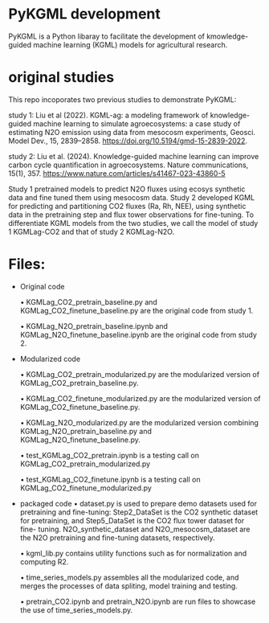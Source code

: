 # PyKGML development
PyKGML is a Python libaray to facilitate the development of kmowledge-guided machine learning (KGML) models for agricultural research.

# original studies
This repo incoporates two previous studies to demonstrate PyKGML:

study 1: Liu et al (2022). KGML-ag: a modeling framework of knowledge-guided machine learning to simulate agroecosystems: a case study of estimating N2O emission using data from mesocosm experiments, Geosci. Model Dev., 15, 2839–2858. https://doi.org/10.5194/gmd-15-2839-2022.

study 2: Liu et al. (2024). Knowledge-guided machine learning can improve carbon cycle quantification in agroecosystems. Nature communications, 15(1), 357. https://www.nature.com/articles/s41467-023-43860-5

Study 1 pretrained models to predict N2O fluxes using ecosys synthetic data and fine tuned them using mesocosm data. Study 2 developed KGML for predicting and partitioning CO2 fluxes (Ra, Rh, NEE), using synthetic data in the pretraining step and flux tower observations for fine-tuning. To differentiate KGML models from the two studies, we call the model of study 1 KGMLag-CO2 and that of study 2 KGMLag-N2O.

# Files:
- Original code
  
  • KGMLag_CO2_pretrain_baseline.py and KGMLag_CO2_finetune_baseline.py are the original code from study 1.
  
  • KGMLag_N2O_pretrain_baseline.ipynb and KGMLag_N2O_finetune_baseline.ipynb are the original code from study 2.
  
- Modularized code
  
  • KGMLag_CO2_pretrain_modularized.py are the modularized version of KGMLag_CO2_pretrain_baseline.py.
  
  • KGMLag_CO2_finetune_modularized.py are the modularized version of KGMLag_CO2_finetune_baseline.py.
  
  • KGMLag_N2O_modularized.py are the modularized version combining KGMLag_N2O_pretrain_baseline.py and KGMLag_N2O_finetune_baseline.py.
  
  • test_KGMLag_CO2_pretrain.ipynb is a testing call on KGMLag_CO2_pretrain_modularized.py
  
  • test_KGMLag_CO2_finetune.ipynb is a testing call on KGMLag_CO2_finetune_modularized.py
  
- packaged code
  • dataset.py is used to prepare demo datasets used for pretraining and fine-tuning: Step2_DataSet is the CO2 synthetic dataset for pretraining, and Step5_DataSet is the CO2 flux tower dataset for fine- 
  tuning. N2O_synthetic_dataset and N2O_mesocosm_dataset are the N2O pretraining and fine-tuning datasets, respectively.
  
  • kgml_lib.py contains utility functions such as for normalization and computing R2.
  
  • time_series_models.py assembles all the modularized code, and merges the processes of data spliting, model training and testing.
  
  • pretrain_CO2.ipynb and pretrain_N2O.ipynb are run files to showcase the use of time_series_models.py.

